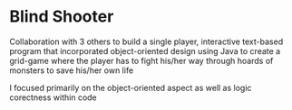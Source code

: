 # Blind Shooter
Collaboration with 3 others to build a single player, interactive text-based program that incorporated object-oriented design using Java to create a grid-game where the player has to fight his/her way through hoards of monsters to save his/her own life

I focused primarily on the object-oriented aspect as well as logic corectness within code
